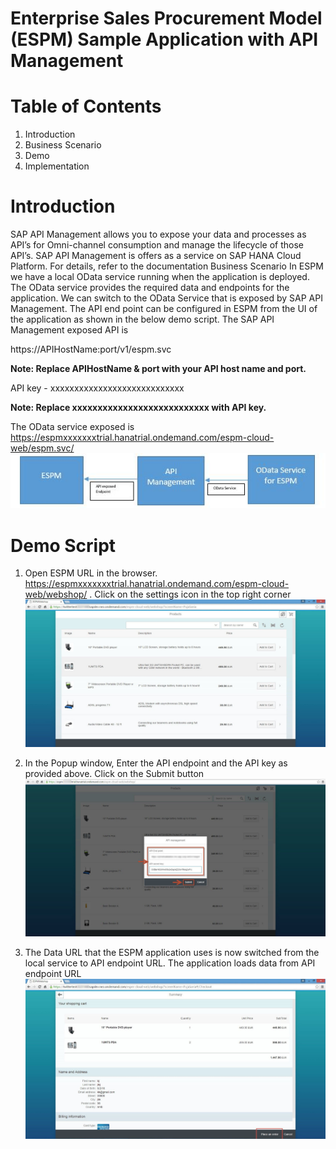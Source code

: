 Enterprise Sales Procurement Model (ESPM) Sample Application with API Management
=================================================================================

# Table of Contents

1. Introduction
2. Business Scenario
3. Demo
4. Implementation
 


# Introduction

SAP API Management allows you to expose your data and processes as API’s for Omni-channel consumption and manage the lifecycle of those API’s. 
SAP API Management is offers as a service on SAP HANA Cloud Platform. For details, refer to the documentation
Business Scenario
In ESPM we have a local OData service running when the application is deployed. The OData service provides the required data and endpoints for the application.
We can switch to the OData Service that is exposed by SAP API Management. The API end point can be configured in ESPM from the UI of the application as shown in the below demo script.
The SAP API Management exposed API is 

https://APIHostName:port/v1/espm.svc

**Note: Replace APIHostName & port with your API host name and port.**

API key - xxxxxxxxxxxxxxxxxxxxxxxxxxxx

**Note: Replace xxxxxxxxxxxxxxxxxxxxxxxxxxx with API key.**

The OData service exposed is https://espmxxxxxxxtrial.hanatrial.ondemand.com/espm-cloud-web/espm.svc/
![Usecase Diagram](/docs/images/APIMgmntFlow.JPG?raw=true)

# Demo Script
1.	Open ESPM URL in the browser. https://espmxxxxxxxtrial.hanatrial.ondemand.com/espm-cloud-web/webshop/ . Click on the settings icon in the top right corner
![ESPM1](/docs/images/ESPM1.jpg?raw=true)

2.	In the Popup window, Enter the API endpoint and the API key as provided above. Click on the Submit button
![ESPM2](/docs/images/ESPM2.jpg?raw=true)

3.	The Data URL that the ESPM application uses is now switched from the local service to API endpoint URL. The application loads data from API endpoint URL
![ESPM3](/docs/images/ESPM3.jpg?raw=true)



